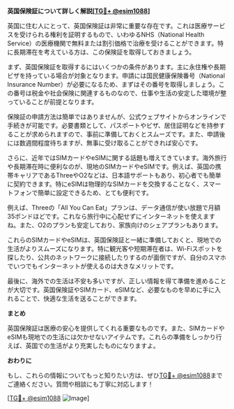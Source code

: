 **英国保険証について詳しく解説[[TG💪+ @esim1088](https://t.me/s/esim1088)]**

英国に住む人にとって、英国保険証は非常に重要な存在です。これは医療サービスを受けられる権利を証明するもので、いわゆるNHS（National Health Service）の医療機関で無料または割引価格で治療を受けることができます。特に長期滞在を考えている方は、この保険証を取得しておきましょう。

まず、英国保険証を取得するにはいくつかの条件があります。主に永住権や長期ビザを持っている場合が対象となります。申請には国民健康保険番号（National Insurance Number）が必要になるため、まずはその番号を取得しましょう。この番号は税金や社会保険に関連するものなので、仕事や生活の安定した環境が整っていることが前提となります。

保険証の申請方法は簡単ではありませんが、公式ウェブサイトからオンラインで手続きが可能です。必要書類として、パスポートやビザ、居住証明などを持参することが求められますので、事前に準備しておくとスムーズです。また、申請後には数週間程度待ちますが、無事に受け取ることができれば安心です。

さらに、近年ではSIMカードやeSIMに関する話題も増えてきています。海外旅行や長期滞在時に便利なのが、現地のSIMカードやeSIMです。例えば、英国の携帯キャリアであるThreeやO2などは、日本語サポートもあり、初心者でも簡単に契約できます。特にeSIMは物理的なSIMカードを交換することなく、スマートフォンで簡単に設定できるため、とても便利です。

例えば、Threeの「All You Can Eat」プランは、データ通信が使い放題で月額35ポンドほどです。これなら旅行中に心配せずにインターネットを使えますね。また、O2のプランも安定しており、家族向けのシェアプランもあります。

これらのSIMカードやeSIMは、英国保険証と一緒に準備しておくと、現地での生活がよりスムーズになります。特に観光客や短期滞在者は、Wi-Fiスポットを探したり、公共のネットワークに接続したりするのが面倒ですが、自分のスマホでいつでもインターネットが使えるのは大きなメリットです。

最後に、海外での生活は不安も多いですが、正しい情報を得て準備を進めることが大切です。英国保険証やSIMカード、eSIMなど、必要なものを早めに手に入れることで、快適な生活を送ることができます。

**まとめ**

英国保険証は医療の安心を提供してくれる重要なものです。また、SIMカードやeSIMも現地での生活には欠かせないアイテムです。これらの準備をしっかり行えば、英国での生活がより充実したものになりますよ。

**おわりに**

もし、これらの情報についてもっと知りたい方は、ぜひ[TG💪+ @esim1088](https://t.me/s/esim1088)までご連絡ください。質問や相談にも丁寧に対応します！

[[TG💪+ @esim1088](https://t.me/s/esim1088) ![Image](https://i.postimg.cc/Y0z9fWf4/image.png)]